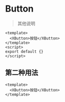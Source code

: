 # Button

> 其他说明

```vue
<template>
  <XButton>按钮</XButton>
</template>
<script>
export default {}
</script>
```

## 第二种用法

```vue
<template>
  <XButton>按钮</XButton>
</template>
```
